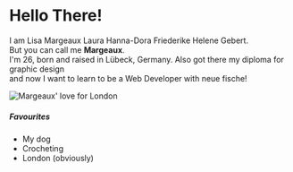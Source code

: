 # Hello There!
I am Lisa Margeaux Laura Hanna-Dora Friederike Helene Gebert.\
But you can call me **Margeaux**.\
I'm 26, born and raised in Lübeck, Germany. Also got there my diploma for graphic design\
and now I want to learn to be a Web Developer with neue fische!

![Margeaux' love for London](https://images.unsplash.com/photo-1513635269975-59663e0ac1ad?q=80&w=1740&auto=format&fit=crop&ixlib=rb-4.0.3&ixid=M3wxMjA3fDB8MHxwaG90by1wYWdlfHx8fGVufDB8fHx8fA%3D%3D)

##### Favourites
- My dog
- Crocheting
- London (obviously)

